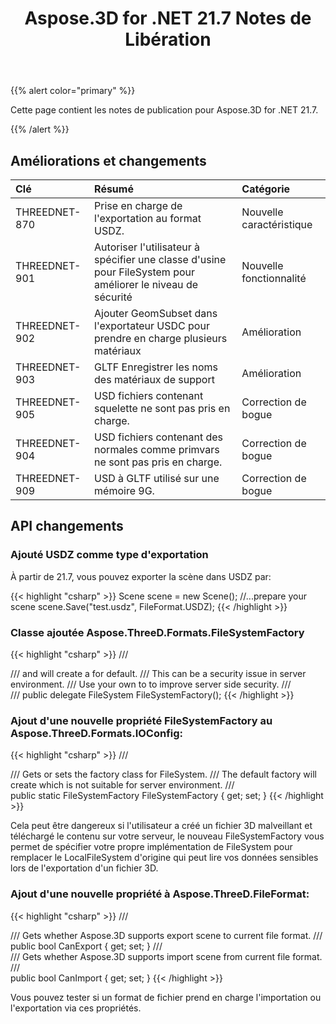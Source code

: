 ﻿---
title: Aspose.3D for .NET 21.7 Notes de Libération
type: docs
weight: 6
url: /fr/net/aspose-3d-for-net-21-7-release-notes/
---
{{% alert color="primary" %}}

Cette page contient les notes de publication pour Aspose.3D for .NET 21.7.

{{% /alert %}}
## **Améliorations et changements**

|**Clé**|**Résumé**|**Catégorie**|
|:- |:- |:- |
|THREEDNET-870 |Prise en charge de l'exportation au format USDZ.|Nouvelle caractéristique|
|THREEDNET-901 |Autoriser l'utilisateur à spécifier une classe d'usine pour FileSystem pour améliorer le niveau de sécurité|Nouvelle fonctionnalité|
|THREEDNET-902 |Ajouter GeomSubset dans l'exportateur USDC pour prendre en charge plusieurs matériaux|Amélioration|
|THREEDNET-903 |GLTF Enregistrer les noms des matériaux de support|Amélioration|
|THREEDNET-905 |USD fichiers contenant squelette ne sont pas pris en charge.|Correction de bogue|
|THREEDNET-904 |USD fichiers contenant des normales comme primvars ne sont pas pris en charge.|Correction de bogue|
|THREEDNET-909 |USD à GLTF utilisé sur une mémoire 9G.|Correction de bogue|





## API changements ##



### Ajouté USDZ comme type d'exportation ###

À partir de 21.7, vous pouvez exporter la scène dans USDZ par:

{{< highlight "csharp" >}}
    Scene scene = new Scene();
    //...prepare your scene
    scene.Save("test.usdz", FileFormat.USDZ);
{{< /highlight >}}


### Classe ajoutée Aspose.ThreeD.Formats.FileSystemFactory ###


{{< highlight "csharp" >}}
    /// <summary>
    /// <see cref="SaveOptions"/> and <see cref="LoadOptions"/> will create a <see cref="LocalFileSystem"/> for default.
    /// This can be a security issue in server environment.
    /// Use your own <see cref="FileSystemFactory"/> to <see cref="IOConfig.FileSystemFactory"/> to improve server side security.
    /// </summary>
    /// <returns></returns>
    public delegate FileSystem FileSystemFactory();
{{< /highlight >}}


### Ajout d'une nouvelle propriété FileSystemFactory au Aspose.ThreeD.Formats.IOConfig:


{{< highlight "csharp" >}}
        /// <summary>
        /// Gets or sets the factory class for FileSystem.
        /// The default factory will create <see cref="LocalFileSystem"/> which is not suitable for server environment.
        /// </summary>
        public static FileSystemFactory FileSystemFactory { get; set; }
{{< /highlight >}}



Cela peut être dangereux si l'utilisateur a créé un fichier 3D malveillant et téléchargé le contenu sur votre serveur, le nouveau FileSystemFactory vous permet de spécifier votre propre implémentation de FileSystem pour remplacer le LocalFileSystem d'origine qui peut lire vos données sensibles lors de l'exportation d'un fichier 3D.







### Ajout d'une nouvelle propriété à Aspose.ThreeD.FileFormat:

{{< highlight "csharp" >}}
        /// <summary>
        /// Gets whether Aspose.3D supports export scene to current file format.
        /// </summary>
        public bool CanExport { get; set; }
        /// <summary>
        /// Gets whether Aspose.3D supports import scene from current file format.
        /// </summary>
        public bool CanImport { get; set; }
{{< /highlight >}}

Vous pouvez tester si un format de fichier prend en charge l'importation ou l'exportation via ces propriétés.